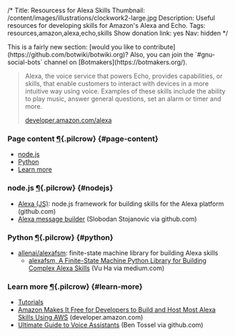 /*
Title: Resourcess for Alexa Skills
Thumbnail: /content/images/illustrations/clockwork2-large.jpg
Description: Useful resources for developing skills for Amazon's Alexa and Echo.
Tags: resources,amazon,alexa,echo,skills
Show donation link: yes
Nav: hidden
*/


<div class="note" markdown="1">
This is a fairly new section: [would you like to contribute](https://github.com/botwiki/botwiki.org)? Also, you can join the `#gnu-social-bots` channel on [Botmakers](https://botmakers.org/).
</div>


> Alexa, the voice service that powers Echo, provides capabilities, or skills, that enable customers to interact with devices in a more intuitive way using voice. Examples of these skills include the ability to play music, answer general questions, set an alarm or timer and more.
>
> [developer.amazon.com/alexa](https://developer.amazon.com/alexa)


### Page content [¶](#page-content){.pilcrow} {#page-content}

- [node.js](#nodejs)
- [Python](#python)
- [Learn more](#learn-more)


### node.js [¶](#nodejs){.pilcrow} {#nodejs}

- [Alexa (JS)](https://github.com/alexa-js): node.js framework for building skills for the Alexa platform (github.com)
- [Alexa message builder](https://github.com/stojanovic/alexa-message-builder) (Slobodan Stojanovic via github.com)

### Python [¶](#python){.pilcrow} {#python}

- [allenai/alexafsm](https://github.com/allenai/alexafsm): finite-state machine library for building Alexa skills
  - [alexafsm, A Finite-State Machine Python Library for Building Complex Alexa Skills](https://medium.com/ai2-blog/alexafsm-a-finite-state-machine-python-library-for-building-complex-alexa-skills-61c3af5a299d) (Vu Ha via medium.com)


### Learn more [¶](#learn-more){.pilcrow} {#learn-more}

- [Tutorials](/tutorials/alexa)
- [Amazon Makes It Free for Developers to Build and Host Most Alexa Skills Using AWS](https://developer.amazon.com/blogs/post/6d6b437e-3bc5-4126-8f57-e5eb49865c13/amazon-makes-it-free-for-developers-to-build-and-host-most-alexa-skills-using-aws) (developer.amazon.com)
- [Ultimate Guide to Voice Assistants](https://github.com/bentossell/ultimate-guide-to-voice-assistants) (Ben Tossel via github.com)
